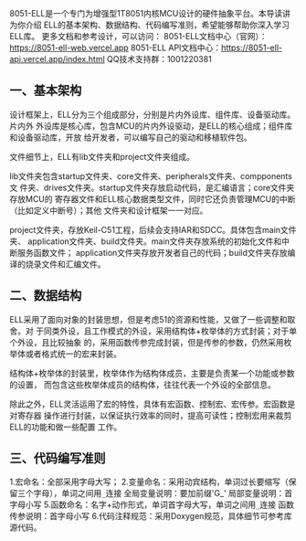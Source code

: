 
8051-ELL是一个专门为增强型1T8051内核MCU设计的硬件抽象平台。本导读讲为你介绍
ELL的基本架构、数据结构、代码编写准则，希望能够帮助你深入学习ELL库。
更多文档和参考设计，可以访问：
8051-ELL文档中心（官网）：https://8051-ell-web.vercel.app
8051-ELL API文档中心：https://8051-ell-api.vercel.app/index.html
QQ技术支持群：1001220381




## 一、基本架构

设计框架上，ELL分为三个组成部分，分别是片内外设库、组件库、设备驱动库。片内外
外设库是核心库，包含MCU的片内外设驱动，是ELL的核心组成；组件库和设备驱动库，开放
给开发者，可以编写自己的驱动和移植软件包。

文件细节上，ELL有lib文件夹和project文件夹组成。

lib文件夹包含startup文件夹、core文件夹、peripherals文件夹、compponents文
件夹、drives文件夹。startup文件夹存放启动代码，是汇编语言；core文件夹存放MCU的
寄存器文件和ELL核心数据类型文件，同时它还负责管理MCU的中断（比如定义中断号）；其他
文件夹和设计框架一一对应。

project文件夹，存放Keil-C51工程，后续会支持IAR和SDCC。具体包含main文件夹、
application文件夹、build文件夹。main文件夹存放系统的初始化文件和中断服务函数文件；
application文件夹存放开发者自己的代码；build文件夹存放编译的烧录文件和汇编文件。

## 二、数据结构

ELL采用了面向对象的封装思想，但是考虑51的资源和性能，又做了一些调整和取舍。对
于同类外设，且工作模式的外设，采用结构体+枚举体的方式封装；对于单个外设，且比较抽象
的，采用函数传参完成封装，但是传参的参数，仍然采用枚举体或者格式统一的宏来封装。

结构体+枚举体的封装里，枚举体作为结构体成员，主要是负责某一个功能或参数的设置，
而包含这些枚举体成员的结构体，往往代表一个外设的全部信息。

除此之外，ELL灵活运用了宏的特性，具体有宏函数、控制宏、宏传参。宏函数是对寄存器
操作进行封装，以保证执行效率的同时，提高可读性；控制宏用来裁剪ELL的功能和做一些配置
工作。

## 三、代码编写准则

1.宏命名：全部采用字母大写；
2.变量命名：采用动宾结构，单词过长要缩写（保留三个字母），单词之间用`_`连接
    全局变量说明：要加前缀'G_'
    局部变量说明：首字母小写
5.函数命名：名字+动作形式，单词首字母大写，单词之间用`_`连接
    函数传参说明：首字母小写
6.代码注释规范：采用Doxygen规范，具体细节可参考库源代码。

